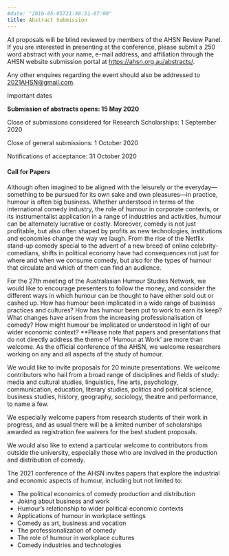 ```yaml
---
#date: "2016-05-05T21:48:51-07:00"
title: Abstract Submission
---
```

All proposals will be blind reviewed by members of the AHSN Review Panel. If you are interested in presenting at the conference, please submit a 250 word abstract with your name, e-mail address, and affiliation through the AHSN website submission portal at https://ahsn.org.au/abstracts/.  

Any other enquires regarding the event should also be addressed to 2021AHSN@gmail.com. 

Important dates

**Submission of abstracts opens: 15 May 2020**

Close of submissions considered for Research Scholarships: 1 September 2020

Close of general submissions: 1 October 2020

Notifications of acceptance: 31 October 2020

#### Call for Papers
Although often imagined to be aligned with the leisurely or the everyday—something to be pursued for its own sake and own pleasures—in practice, humour is often big business. Whether understood in terms of the international comedy industry, the role of humour in corporate contexts, or its instrumentalist application in a range of industries and activities, humour can be alternately lucrative or costly. Moreover, comedy is not just profitable, but also often shaped by profits as new technologies, institutions and economies change the way we laugh. From the rise of the Netflix stand-up comedy special to the advent of a new breed of online celebrity-comedians, shifts in political economy have had consequences not just for where and when we consume comedy, but also for the types of humour that circulate and which of them can find an audience.

For the 27th meeting of the Australasian Humour Studies Network, we would like to encourage presenters to follow the money, and consider the different ways in which humour can be thought to have either sold out or cashed up. How has humour been implicated in a wide range of business practices and cultures? How has humour been put to work to earn its keep? What changes have arisen from the increasing professionalisation of comedy? How might humour be implicated or understood in light of our wider economic context? 
**Please note that papers and presentations that do not directly address the theme of ‘Humour at Work’ are more than welcome. As the official conference of the AHSN, we welcome researchers working on any and all aspects of the study of humour. 

We would like to invite proposals for 20 minute presentations. We welcome contributors who hail from a broad range of disciplines and fields of study: media and cultural studies, linguistics, fine arts, psychology, communication, education, literary studies, politics and political science, business studies, history, geography, sociology, theatre and performance, to name a few.

We especially welcome papers from research students of their work in progress, and as usual there will be a limited number of scholarships awarded as registration fee waivers for the best student proposals.

We would also like to extend a particular welcome to contributors from outside the university, especially those who are involved in the production and distribution of comedy. 

The 2021 conference of the AHSN invites papers that explore the industrial and economic aspects of humour, including but not limited to:
* The political economics of comedy production and distribution
*	Joking about business and work
*	Humour’s relationship to wider political economic contexts
*	Applications of humour in workplace settings
*	Comedy as art, business and vocation
*	The professionalization of comedy
*	The role of humour in workplace cultures
*	Comedy industries and technologies

